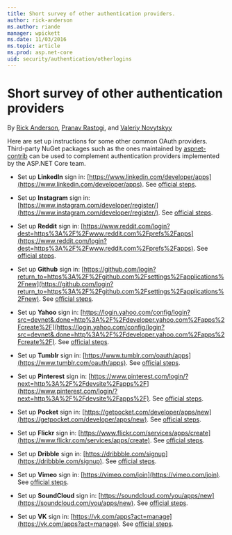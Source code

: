 ```yaml
---
title: Short survey of other authentication providers.
author: rick-anderson
ms.author: riande
manager: wpickett
ms.date: 11/03/2016
ms.topic: article
ms.prod: asp.net-core
uid: security/authentication/otherlogins
---
```

# Short survey of other authentication providers

<a name="security-authentication-other-logins"></a>

By [Rick Anderson](https://twitter.com/RickAndMSFT), [Pranav Rastogi](https://github.com/rustd), and [Valeriy Novytskyy](https://github.com/01binary)

Here are set up instructions for some other common OAuth providers. Third-party NuGet packages such as the ones maintained by [aspnet-contrib](https://www.nuget.org/packages?q=owners%3Aaspnet-contrib+title%3AOAuth) can be used to complement authentication providers implemented by the ASP.NET Core team.

* Set up **LinkedIn** sign in: [https://www.linkedin.com/developer/apps](https://www.linkedin.com/developer/apps). See [official steps](https://developer.linkedin.com/docs/oauth2).

* Set up **Instagram** sign in: [https://www.instagram.com/developer/register/](https://www.instagram.com/developer/register/). See [official steps](https://www.instagram.com/developer/authentication/).

* Set up **Reddit** sign in: [https://www.reddit.com/login?dest=https%3A%2F%2Fwww.reddit.com%2Fprefs%2Fapps](https://www.reddit.com/login?dest=https%3A%2F%2Fwww.reddit.com%2Fprefs%2Fapps). See [official steps](https://github.com/reddit/reddit/wiki/OAuth2-Quick-Start-Example).

* Set up **Github** sign in: [https://github.com/login?return_to=https%3A%2F%2Fgithub.com%2Fsettings%2Fapplications%2Fnew](https://github.com/login?return_to=https%3A%2F%2Fgithub.com%2Fsettings%2Fapplications%2Fnew). See [official steps](https://developer.github.com/v3/oauth/).

* Set up **Yahoo** sign in: [https://login.yahoo.com/config/login?src=devnet&.done=http%3A%2F%2Fdeveloper.yahoo.com%2Fapps%2Fcreate%2F](https://login.yahoo.com/config/login?src=devnet&.done=http%3A%2F%2Fdeveloper.yahoo.com%2Fapps%2Fcreate%2F). See [official steps](https://developer.yahoo.com/bbauth/user.html).

* Set up **Tumblr** sign in: [https://www.tumblr.com/oauth/apps](https://www.tumblr.com/oauth/apps). See [official steps](https://www.tumblr.com/docs/api/v2#auth).

* Set up **Pinterest** sign in: [https://www.pinterest.com/login/?next=http%3A%2F%2Fdevsite%2Fapps%2F](https://www.pinterest.com/login/?next=http%3A%2F%2Fdevsite%2Fapps%2F). See [official steps](https://developers.pinterest.com/docs/api/overview/?).

* Set up **Pocket** sign in: [https://getpocket.com/developer/apps/new](https://getpocket.com/developer/apps/new). See [official steps](https://getpocket.com/developer/docs/authentication).

* Set up **Flickr** sign in: [https://www.flickr.com/services/apps/create](https://www.flickr.com/services/apps/create). See [official steps](https://www.flickr.com/services/api/auth.oauth.html).

* Set up **Dribble** sign in: [https://dribbble.com/signup](https://dribbble.com/signup). See [official steps](http://developer.dribbble.com/v1/oauth/).

* Set up **Vimeo** sign in: [https://vimeo.com/join](https://vimeo.com/join). See [official steps](https://developer.vimeo.com/api/authentication).

* Set up **SoundCloud** sign in: [https://soundcloud.com/you/apps/new](https://soundcloud.com/you/apps/new). See [official steps](https://developers.soundcloud.com/blog/we-love-oauth-2).

* Set up **VK** sign in: [https://vk.com/apps?act=manage](https://vk.com/apps?act=manage). See [official steps](https://vk.com/pages?oid=-17680044&p=Authorizing_Sites).

